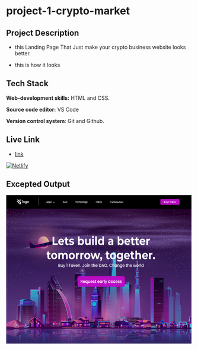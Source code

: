 # project-1-crypto-market

## Project Description
* this Landing Page That Just make your crypto business website looks better.

* this is how it looks

## Tech Stack

**Web-development skills:** HTML and CSS.

**Source code editor:** VS Code

**Version control system**: Git and Github.

## Live Link
* [link](https://crypto-marke-fsjs.netlify.app)

[![Netlify](https://img.shields.io/badge/netlify-%23000000.svg?style=for-the-badge&logo=netlify&logoColor=#00C7B7)](https://crypto-marke-fsjs.netlify.app)

## Excepted Output
<img src="output.png"  width="500" height="400">
